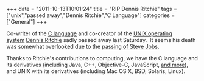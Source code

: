 +++
date = "2011-10-13T10:01:24"
title = "RIP Dennis Ritchie"
tags = ["unix","passed away","Dennis Ritchie","C Language"]
categories = ["General"]
+++

Co-writer of the [C language][1] and co-creator of the [UNIX operating system][2] [Dennis Ritchie][3] sadly passed away last Saturday.  It seems his death was somewhat overlooked due to the [passing of Steve Jobs][4]. 
 
Thanks to Ritchie's contributions to computing, we have the C language and its derivatives (including Java, C++, Objective-C, JavaScript, [and more][5]), and UNIX with its derivatives (including Mac OS X, BSD, Solaris, Linux).

  [1]: http://en.wikipedia.org/wiki/C_(programming_language)
  [2]: http://en.wikipedia.org/wiki/Unix
  [3]: http://en.wikipedia.org/wiki/Dennis_Ritchie
  [4]: /2011/10/06/goodbye-steve/
  [5]: http://en.wikipedia.org/wiki/List_of_C-based_programming_languages
